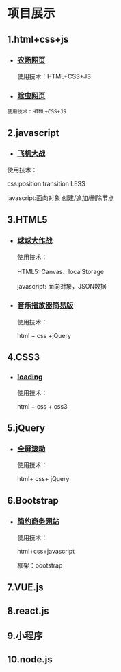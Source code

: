 # 项目展示

##    1.html+css+js 

-    ### [农场网页](https://hehe1794.github.io/%E5%86%9C%E5%9C%BA%E7%BD%91%E9%A1%B5/header.html)

     使用技术：HTML+CSS+JS

-    ### [除虫网页](https://hehe1794.github.io/%E9%99%A4%E8%99%AB%E7%BD%91%E9%A1%B5/)

    使用技术：HTML+CSS+JS

##    2.javascript

-    ### [飞机大战](https://hehe1794.github.io/%E9%A3%9E%E6%9C%BA%E5%A4%A7%E6%88%98/plane.html)

  使用技术：

  css:position  transition  LESS

  javascript:面向对象  创建/追加/删除节点

##    3.HTML5

- ###    [球球大作战](https://hehe1794.github.io/ball/)

  使用技术：

  HTML5: Canvas、localStorage

  javascript: 面向对象，JSON数据

- ### [音乐播放器简易版](https://hehe1794.github.io/music/)

  使用技术：

  html + css +jQuery

## 4.CSS3

- ### [loading]([https://hehe1794.github.io/%E5%8A%A0%E8%BD%BD%E6%95%88%E6%9E%9C/](https://hehe1794.github.io/加载效果/))

  使用技术：

  html + css + css3

## 5.jQuery

- ### [全屏滚动]([https://hehe1794.github.io/%E5%85%A8%E5%B1%8F%E6%BB%9A%E5%8A%A8/](https://hehe1794.github.io/全屏滚动/))

  使用技术：

  html+ css+ jQuery

## 6.Bootstrap

- ### [简约商务网站]([https://hehe1794.github.io/%E7%AE%80%E7%BA%A6%E5%95%86%E5%8A%A1%E7%BD%91%E7%AB%99/](https://hehe1794.github.io/简约商务网站/))

  使用技术：

  html+css+javascript

  框架：bootstrap

## 7.VUE.js



## 8.react.js



## 9.小程序



## 10.node.js



   